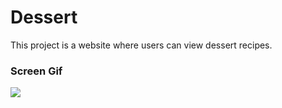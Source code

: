 <h1>Dessert</h1>

This project is a website where users can view dessert recipes.

<h3>Screen Gif</h3>

![](Dessert.gif)
